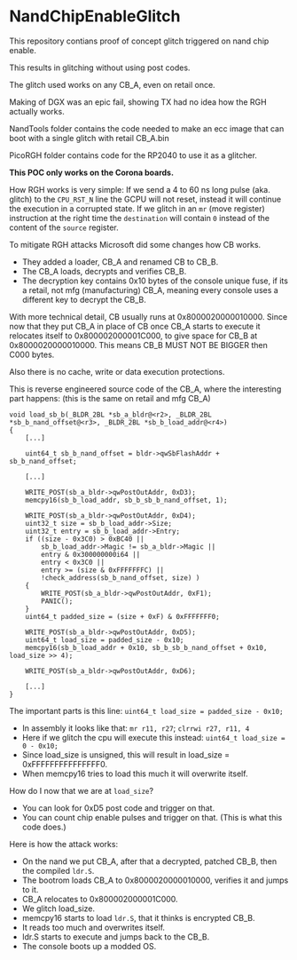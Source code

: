 # NandChipEnableGlitch

This repository contians proof of concept glitch triggered on nand chip enable.

This results in glitching without using post codes.

The glitch used works on any CB_A, even on retail once.

Making of DGX was an epic fail, showing TX had no idea how the RGH actually works.

NandTools folder contains the code needed to make an ecc image that can boot with a single glitch with retail CB_A.bin

PicoRGH folder contains code for the RP2040 to use it as a glitcher.

**This POC only works on the Corona boards.**

How RGH works is very simple: If we send a 4 to 60 ns long pulse (aka. glitch) to the `CPU_RST_N` line the GCPU will not reset, instead it will continue the execution in a corrupted state. If we glitch in an `mr` (move register) instruction at the right time the `destination` will contain `0` instead of the content of the `source` register.

To mitigate RGH attacks Microsoft did some changes how CB works.
- They added a loader, CB_A and renamed CB to CB_B.
- The CB_A loads, decrypts and verifies CB_B.
- The decryption key contains 0x10 bytes of the console unique fuse, if its a retail, not mfg (manufacturing) CB_A, meaning every console uses a different key to decrypt the CB_B.

With more technical detail, CB usually runs at 0x8000020000010000.
Since now that they put CB_A in place of CB once CB_A starts to execute it relocates itself to 0x800002000001C000, to give space for CB_B at 0x8000020000010000.
This means CB_B MUST NOT BE BIGGER then C000 bytes.

Also there is no cache, write or data execution protections.

This is reverse engineered source code of the CB_A, where the interesting part happens: (this is the same on retail and mfg CB_A)
```
void load_sb_b(_BLDR_2BL *sb_a_bldr@<r2>, _BLDR_2BL *sb_b_nand_offset@<r3>, _BLDR_2BL *sb_b_load_addr@<r4>)
{
	[...]

	uint64_t sb_b_nand_offset = bldr->qwSbFlashAddr + sb_b_nand_offset;

	[...]

	WRITE_POST(sb_a_bldr->qwPostOutAddr, 0xD3);
	memcpy16(sb_b_load_addr, sb_b_sb_b_nand_offset, 1);

	WRITE_POST(sb_a_bldr->qwPostOutAddr, 0xD4);
	uint32_t size = sb_b_load_addr->Size;
	uint32_t entry = sb_b_load_addr->Entry;
	if ((size - 0x3C0) > 0xBC40 ||
		sb_b_load_addr->Magic != sb_a_bldr->Magic ||
		entry & 0x300000000i64 ||
		entry < 0x3C0 ||
		entry >= (size & 0xFFFFFFFC) ||
		!check_address(sb_b_nand_offset, size) )
	{
		WRITE_POST(sb_a_bldr->qwPostOutAddr, 0xF1);
		PANIC();
	}	
	uint64_t padded_size = (size + 0xF) & 0xFFFFFFF0;

	WRITE_POST(sb_a_bldr->qwPostOutAddr, 0xD5);
	uint64_t load_size = padded_size - 0x10;
	memcpy16(sb_b_load_addr + 0x10, sb_b_sb_b_nand_offset + 0x10, load_size >> 4);

	WRITE_POST(sb_a_bldr->qwPostOutAddr, 0xD6);
	
	[...]
}
```
The important parts is this line: `uint64_t load_size = padded_size - 0x10;`
- In assembly it looks like that: `mr r11, r27`; `clrrwi r27, r11, 4`
- Here if we glitch the cpu will execute this instead: `uint64_t load_size = 0 - 0x10;`
- Since load_size is unsigned, this will result in load_size = 0xFFFFFFFFFFFFFFF0.
- When memcpy16 tries to load this much it will overwrite itself.

How do I now that we are at `load_size`?
- You can look for 0xD5 post code and trigger on that.
- You can count chip enable pulses and trigger on that. (This is what this code does.)

Here is how the attack works:
- On the nand we put CB_A, after that a decrypted, patched CB_B, then the compiled `ldr.S`.
- The bootrom loads CB_A to 0x8000020000010000, verifies it and jumps to it.
- CB_A relocates to 0x800002000001C000.
- We glitch load_size.
- memcpy16 starts to load `ldr.S`, that it thinks is encrypted CB_B.
- It reads too much and overwrites itself.
- ldr.S starts to execute and jumps back to the CB_B.
- The console boots up a modded OS.
